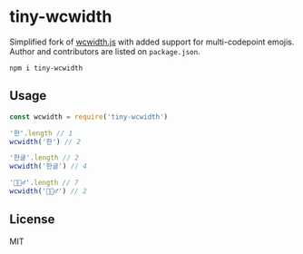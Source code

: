 # tiny-wcwidth

Simplified fork of [wcwidth.js](https://github.com/mycoboco/wcwidth.js) with added support for multi-codepoint emojis.
Author and contributors are listed on `package.json`.

```
npm i tiny-wcwidth
```

## Usage
```javascript
const wcwidth = require('tiny-wcwidth')

'한'.length // 1
wcwidth('한') // 2

'한글'.length // 2
wcwidth('한글') // 4

'🤦🏼‍♂️'.length // 7
wcwidth('🤦🏼‍♂️') // 2
```

## License
MIT
